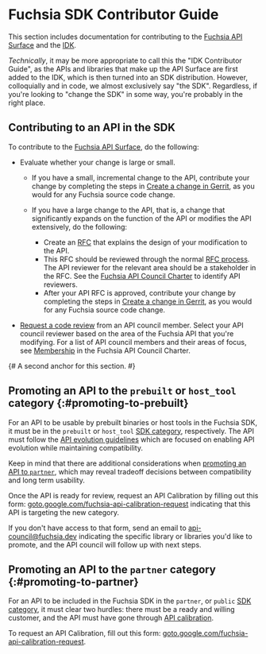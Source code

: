 # Fuchsia SDK Contributor Guide

This section includes documentation for contributing to the [Fuchsia API
Surface][fuchsia-api-surface] and the [IDK].

_Technically_, it may be more appropriate to call this the "IDK Contributor
Guide", as the APIs and libraries that make up the API Surface are first added
to the IDK, which is then turned into an SDK distribution. However,
colloquially and in code, we almost exclusively say "the SDK". Regardless, if
you're looking to "change the SDK" in some way, you're probably in the right
place.

## Contributing to an API in the SDK

To contribute to the [Fuchsia API Surface][fuchsia-api-surface], do the
following:

* Evaluate whether your change is large or small.

  * If you have a small, incremental change to the API, contribute your
      change by completing the steps in
      [Create a change in Gerrit][create-a-change-in-gerrit], as you would for
      any Fuchsia source code change.
  * If you have a large change to the API, that is, a change that
      significantly expands on the function of the API or modifies the
      API extensively, do the following:

    * Create an [RFC][rfc] that explains the design of your modification
         to the API.
    * This RFC should be reviewed through the normal
      [RFC process][rfc-process]. The API reviewer for the relevant area should
      be a stakeholder in the RFC. See the
      [Fuchsia API Council Charter][api-council] to identify API reviewers.
    * After your API RFC is approved, contribute your change by completing the
      steps in [Create a change in Gerrit][create-a-change-in-gerrit], as you
      would for any Fuchsia source code change.

* [Request a code review][request-a-code-review] from an API council member.
  Select your API council reviewer based on the area of the Fuchsia API that
  you're modifying. For a list of API council members and their areas of focus,
  see [Membership][membership] in the Fuchsia API Council Charter.


<a id="promoting-to-host-tool"></a> {#  A second anchor for this section. #}
## Promoting an API to the `prebuilt` or `host_tool` category {:#promoting-to-prebuilt}

For an API to be usable by prebuilt binaries or host tools in the Fuchsia SDK,
it must be in the `prebuilt` or `host_tool` [SDK category][sdk-category],
respectively. The API must follow the
[API evolution guidelines][evolve-gracefully] which are focused on enabling API
evolution while maintaining compatibility.

Keep in mind that there are additional considerations when
[promoting an API to `partner`](#promoting-to-partner), which may reveal
tradeoff decisions between compatibility and long term usability.

Once the API is ready for review, request an API Calibration by filling out this
form: [goto.google.com/fuchsia-api-calibration-request][calibration-form]
indicating that this API is targeting the new category.

If you don't have access to that form, send an email to
api-council@fuchsia.dev indicating the specific library or libraries you'd
like to promote, and the API council will follow up with next steps.

## Promoting an API to the `partner` category {:#promoting-to-partner}

For an API to be included in the Fuchsia SDK in the `partner`, or `public`
[SDK category][sdk-category], it must clear two hurdles: there must be a ready
and willing customer, and the API must have gone through
[API calibration][calibration].

To request an API Calibration, fill out this form:
[goto.google.com/fuchsia-api-calibration-request][calibration-form].

<!-- Reference links -->

[fuchsia-api-surface]: /docs/glossary/README.md#fuchsia-api-surface
[IDK]: /docs/development/idk/
[create-a-change-in-gerrit]: /docs/development/source_code/contribute_changes.md#create-a-change-in-gerrit
[request-a-code-review]: /docs/development/source_code/contribute_changes.md#request-a-code-review
[rfc]: /docs/contribute/governance/rfcs/TEMPLATE.md
[rfc-process]: /docs/contribute/governance/rfcs/rfc_process.md
[api-council]: /docs/contribute/governance/api_council.md#area
[membership]: /docs/contribute/governance/api_council.md#membership
[sdk-category]: /docs/contribute/sdk/categories.md
[calibration]: /docs/contribute/governance/api_council.md#calibration
[calibration-form]: https://issues.fuchsia.dev/issues/new?component=1454153&template=1892475
[evolve-gracefully]: /docs/development/api/evolution.md#evolve-gracefully
